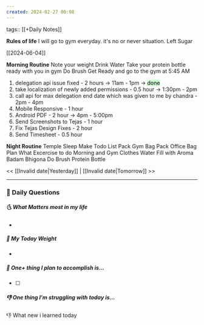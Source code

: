 ```yaml
---
created: 2024-02-27 00:08
---
```

tags:: [[+Daily Notes]]

**Rules of life**
I will go to gym everyday. it's no or never situation.
Left Sugar

[[2024-06-04]]

**Morning Routine**
Note your weight
Drink Water
Take your protein bottle ready with you in gym
Do Brush
Get Ready and go to the gym at 5:45 AM

1. delegation api issue fixed - 2 hours -> 11am - 1pm -> <mark style="background: #BBFABBA6;">done</mark>
2. take localization of newly added permissions  - 0.5 hour -> 1:30pm - 2pm
3. call api for max delegation end date which was given to me by chandra - 2pm - 4pm
4. Mobile Responsive - 1 hour
5. Android PDF - 2 hour -> 4pm - 5:00pm
6. Send Screenshots to Tejas - 1 hour
7. Fix Tejas Design Fixes - 2 hour
8. Send Timesheet - 0.5 hour


**Night Routine**
Temple Sleep
Make Todo List
Pack Gym Bag
Pack Office Bag
Plan What Excercise to do
Morning and Gym Clothes
Water Fill with Aroma
Badam Bhigona
Do Brush
Protein Bottle


<< [[Invalid date|Yesterday]] | [[Invalid date|Tomorrow]] >>

---
### 📅 Daily Questions
##### 🌜 What Matters most in my life
- 

##### 🙌 My Today Weight
- 

##### 🚀 One+ thing I plan to accomplish is...
- [ ] 

##### 👎 One thing I'm struggling with today is...


👎 What new i learned today
